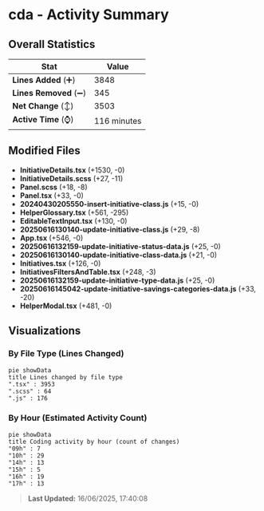 # cda - Activity Summary 

## Overall Statistics

| Stat                   | Value                                                             |
| ---------------------- | ----------------------------------------------------------------- |
| **Lines Added** (➕)   | 3848                                          |
| **Lines Removed** (➖) | 345                                        |
| **Net Change** (↕)    | 3503                |
| **Active Time** (⌚)   | 116 minutes |


## Modified Files
- **InitiativeDetails.tsx** (+1530, -0)
- **InitiativeDetails.scss** (+27, -11)
- **Panel.scss** (+18, -8)
- **Panel.tsx** (+33, -0)
- **20240430205550-insert-initiative-class.js** (+15, -0)
- **HelperGlossary.tsx** (+561, -295)
- **EditableTextInput.tsx** (+130, -0)
- **20250616130140-update-initiative-class.js** (+29, -8)
- **App.tsx** (+546, -0)
- **20250616132159-update-initiative-status-data.js** (+25, -0)
- **20250616130140-update-initiative-class-data.js** (+21, -0)
- **Initiatives.tsx** (+126, -0)
- **InitiativesFiltersAndTable.tsx** (+248, -3)
- **20250616132159-update-initiative-type-data.js** (+25, -0)
- **20250616145042-update-initiative-savings-categories-data.js** (+33, -20)
- **HelperModal.tsx** (+481, -0)

## Visualizations

### By File Type (Lines Changed)

```mermaid
pie showData
title Lines changed by file type
".tsx" : 3953
".scss" : 64
".js" : 176
```

### By Hour (Estimated Activity Count)

```mermaid
pie showData
title Coding activity by hour (count of changes)
"09h" : 7
"10h" : 29
"14h" : 13
"15h" : 5
"16h" : 19
"17h" : 13
```


> **Last Updated:** 16/06/2025, 17:40:08